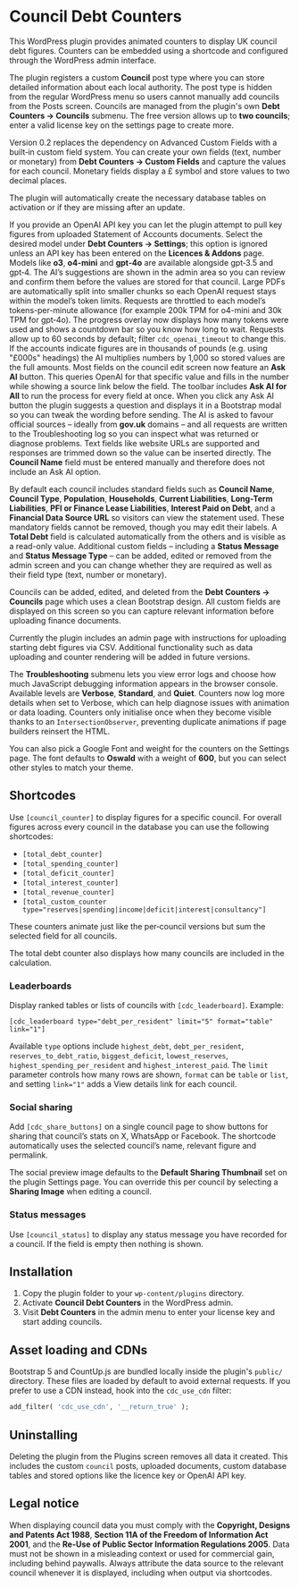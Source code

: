 # Council Debt Counters

This WordPress plugin provides animated counters to display UK council debt figures. Counters can be embedded using a shortcode and configured through the WordPress admin interface.

The plugin registers a custom **Council** post type where you can store detailed information about each local authority. The post type is hidden from the regular WordPress menu so users cannot manually add councils from the Posts screen. Councils are managed from the plugin's own **Debt Counters → Councils** submenu. The free version allows up to **two councils**; enter a valid license key on the settings page to create more.

Version 0.2 replaces the dependency on Advanced Custom Fields with a built‑in custom field system. You can create your own fields (text, number or monetary) from **Debt Counters → Custom Fields** and capture the values for each council. Monetary fields display a £ symbol and store values to two decimal places.

The plugin will automatically create the necessary database tables on activation or if they are missing after an update.

If you provide an OpenAI API key you can let the plugin attempt to pull key figures from uploaded Statement of Accounts documents. Select the desired model under **Debt Counters → Settings**; this option is ignored unless an API key has been entered on the **Licences & Addons** page. Models like **o3**, **o4-mini** and **gpt‑4o** are available alongside gpt‑3.5 and gpt‑4. The AI’s suggestions are shown in the admin area so you can review and confirm them before the values are stored for that council. Large PDFs are automatically split into smaller chunks so each OpenAI request stays within the model’s token limits. Requests are throttled to each model’s tokens-per-minute allowance (for example 200k TPM for o4-mini and 30k TPM for gpt‑4o). The progress overlay now displays how many tokens were used and shows a countdown bar so you know how long to wait. Requests allow up to 60 seconds by default; filter `cdc_openai_timeout` to change this.
If the accounts indicate figures are in thousands of pounds (e.g. using "£000s" headings) the AI multiplies numbers by 1,000 so stored values are the full amounts.
Most fields on the council edit screen now feature an **Ask AI** button. This queries OpenAI for that specific value and fills in the number while showing a source link below the field. The toolbar includes **Ask AI for All** to run the process for every field at once. When you click any Ask&nbsp;AI button the plugin suggests a question and displays it in a Bootstrap modal so you can tweak the wording before sending. The AI is asked to favour official sources &ndash; ideally from **gov.uk** domains &ndash; and all requests are written to the Troubleshooting log so you can inspect what was returned or diagnose problems. Text fields like website URLs are supported and responses are trimmed down so the value can be inserted directly. The **Council Name** field must be entered manually and therefore does not include an Ask&nbsp;AI option.

By default each council includes standard fields such as **Council Name**, **Council Type**, **Population**, **Households**, **Current Liabilities**, **Long-Term Liabilities**, **PFI or Finance Lease Liabilities**, **Interest Paid on Debt**, and a **Financial Data Source URL** so visitors can view the statement used. These mandatory fields cannot be removed, though you may edit their labels. A **Total Debt** field is calculated automatically from the others and is visible as a read-only value. Additional custom fields &ndash; including a **Status Message** and **Status Message Type** &ndash; can be added, edited or removed from the admin screen and you can change whether they are required as well as their field type (text, number or monetary).

Councils can be added, edited, and deleted from the **Debt Counters → Councils** page which uses a clean Bootstrap design. All custom fields are displayed on this screen so you can capture relevant information before uploading finance documents.

Currently the plugin includes an admin page with instructions for uploading starting debt figures via CSV. Additional functionality such as data uploading and counter rendering will be added in future versions.

The **Troubleshooting** submenu lets you view error logs and choose how much JavaScript debugging information appears in the browser console. Available levels are **Verbose**, **Standard**, and **Quiet**. Counters now log more details when set to Verbose, which can help diagnose issues with animation or data loading. Counters only initialise once when they become visible thanks to an `IntersectionObserver`, preventing duplicate animations if page builders reinsert the HTML.

You can also pick a Google Font and weight for the counters on the Settings page. The font defaults to **Oswald** with a weight of **600**, but you can select other styles to match your theme.

## Shortcodes

Use `[council_counter]` to display figures for a specific council. For overall figures across every council in the database you can use the following shortcodes:

- `[total_debt_counter]`
- `[total_spending_counter]`
- `[total_deficit_counter]`
- `[total_interest_counter]`
- `[total_revenue_counter]`
- `[total_custom_counter type="reserves|spending|income|deficit|interest|consultancy"]`

These counters animate just like the per‑council versions but sum the selected field for all councils.

The total debt counter also displays how many councils are included in the calculation.

### Leaderboards

Display ranked tables or lists of councils with `[cdc_leaderboard]`. Example:

```
[cdc_leaderboard type="debt_per_resident" limit="5" format="table" link="1"]
```

Available `type` options include `highest_debt`, `debt_per_resident`,
`reserves_to_debt_ratio`, `biggest_deficit`, `lowest_reserves`,
`highest_spending_per_resident` and `highest_interest_paid`. The `limit`
parameter controls how many rows are shown, `format` can be `table` or `list`,
and setting `link="1"` adds a View details link for each council.

### Social sharing

Add `[cdc_share_buttons]` on a single council page to show buttons for sharing
that council’s stats on X, WhatsApp or Facebook. The shortcode automatically
uses the selected council’s name, relevant figure and permalink.

The social preview image defaults to the **Default Sharing Thumbnail** set on the
plugin Settings page. You can override this per council by selecting a
**Sharing Image** when editing a council.

### Status messages

Use `[council_status]` to display any status message you have recorded for a council. If the field is empty then nothing is shown.

## Installation
1. Copy the plugin folder to your `wp-content/plugins` directory.
2. Activate **Council Debt Counters** in the WordPress admin.
3. Visit **Debt Counters** in the admin menu to enter your license key and start adding councils.

## Asset loading and CDNs

Bootstrap 5 and CountUp.js are bundled locally inside the plugin's `public/` directory. These files are loaded by default to avoid external requests. If you prefer to use a CDN instead, hook into the `cdc_use_cdn` filter:

```php
add_filter( 'cdc_use_cdn', '__return_true' );
```

## Uninstalling
Deleting the plugin from the Plugins screen removes all data it created. This includes the custom `council` posts, uploaded documents, custom database tables and stored options like the licence key or OpenAI API key.

## Legal notice

When displaying council data you must comply with the **Copyright, Designs and Patents Act 1988**, **Section 11A of the Freedom of Information Act 2001**, and the **Re-Use of Public Sector Information Regulations 2005**. Data must not be shown in a misleading context or used for commercial gain, including behind paywalls. Always attribute the data source to the relevant council whenever it is displayed, including when output via shortcodes.
